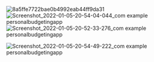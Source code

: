 
![8a5ffe7722bae0b4992eab44ff9da31](https://user-images.githubusercontent.com/91980956/148416181-ee1195d7-e506-47bc-adee-49270510583d.jpg)
![Screenshot_2022-01-05-20-54-04-044_com example personalbudgetingapp](https://user-images.githubusercontent.com/91980956/149319860-ba7a4745-33e8-4f8e-b727-e0157b03e7ca.jpg)
![Screenshot_2022-01-05-20-52-33-276_com example personalbudgetingapp](https://user-images.githubusercontent.com/91980956/149631934-3667fcaa-92d8-41ff-acf1-ba4c8064fa90.jpg)


![Screenshot_2022-01-05-20-54-49-222_com example personalbudgetingapp](https://user-images.githubusercontent.com/91980956/151668246-4e2a52eb-c0d2-4bc0-9877-affe299ea274.jpg)
